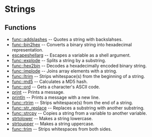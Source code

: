 # Strings
## Functions
* [func::addslashes](strings/addslashes.sh.md) -- Quotes a string with backslahses.
* [func::bin2hex](strings/bin2hex.sh.md) -- Converts a binary string into hexadecimal representation.
* [escapeshellarg](strings/escapeshellarg.sh.md) -- Escapes a variable as a shell argument.
* [func::explode](strings/explode.sh.md) -- Splits a string by a substring.
* [func::hex2bin](strings/hex2bin.sh.md) -- Decodes a hexadecimally encoded binary string.
* [func::implode](strings/implode.sh.md) -- Joins array elements with a string.
* [func::ltrim](strings/ltrim.sh.md) -- Strips whitespace(s) from the beginning of a string.
* [func::md5](strings/md5.sh.md) -- Calculates a MD5 hash.
* [func::ord](strings/ord.sh.md) -- Gets a character's ASCII code.
* [print](strings/print.sh.md) -- Prints a message.
* [println](strings/println.sh.md) -- Prints a message with a new line.
* [func::rtrim](strings/rtrim.sh.md) -- Strips whitespace(s) from the end of a string.
* [func::str_replace](strings/str_replace.sh.md) -- Replaces a substring with another substring.
* [func::strcpy](strings/strcpy.sh.md) -- Copies a string from a variable to another variable.
* [strtolower](strings/strtolower.sh.md) -- Makes a string lowercase.
* [strtoupper](strings/strtoupper.sh.md) -- Makes a string uppercase.
* [func::trim](strings/trim.sh.md) -- Strips whitespaces from both sides.
